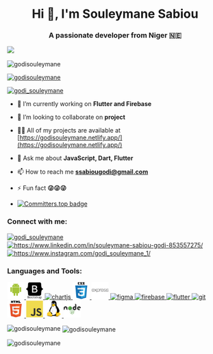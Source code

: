 <h1 align="center">Hi 👋, I'm Souleymane Sabiou</h1>
<h3 align="center">A passionate developer from Niger 🇳🇪</h3>
<img src="https://user-images.githubusercontent.com/73097560/115834477-dbab4500-a447-11eb-908a-139a6edaec5c.gif">
<p align="left"> <img src="https://komarev.com/ghpvc/?username=godisouleymane&label=Profile%20views&color=0e75b6&style=flat" alt="godisouleymane" /> </p>

<p align="left"> <a href="https://github.com/ryo-ma/github-profile-trophy"><img src="https://github-profile-trophy.vercel.app/?username=godisouleymane" alt="godisouleymane" /></a> </p>

<p align="left"> <a href="https://twitter.com/godi_souleymane" target="blank"><img src="https://img.shields.io/twitter/follow/godi_souleymane?logo=twitter&style=for-the-badge" alt="godi_souleymane" /></a> </p>

- 🔭 I’m currently working on **Flutter and Firebase**

- 👀 I’m looking to collaborate on **project**

- 👨‍💻 All of my projects are available at [https://godisouleymane.netlify.app/](https://godisouleymane.netlify.app/)

- 💬 Ask me about **JavaScript, Dart, Flutter**

- 📫 How to reach me **ssabiougodi@gmail.com**

- ⚡ Fun fact **😜😜😜**
- [![Committers.top badge](https://user-badge.committers.top/niger_private/Godisouleymane.svg)](https://user-badge.committers.top/niger_private/Godisouleymane)

<h3 align="left">Connect with me:</h3>
<p align="left">
<a href="https://twitter.com/godi_souleymane" target="blank"><img align="center" src="https://raw.githubusercontent.com/rahuldkjain/github-profile-readme-generator/master/src/images/icons/Social/twitter.svg" alt="godi_souleymane" height="30" width="40" /></a>
<a href="https://linkedin.com/in/https://www.linkedin.com/in/souleymane-sabiou-godi-853557275/" target="blank"><img align="center" src="https://raw.githubusercontent.com/rahuldkjain/github-profile-readme-generator/master/src/images/icons/Social/linked-in-alt.svg" alt="https://www.linkedin.com/in/souleymane-sabiou-godi-853557275/" height="30" width="40" /></a>
<a href="https://instagram.com/https://www.instagram.com/godi_souleymane_1/" target="blank"><img align="center" src="https://raw.githubusercontent.com/rahuldkjain/github-profile-readme-generator/master/src/images/icons/Social/instagram.svg" alt="https://www.instagram.com/godi_souleymane_1/" height="30" width="40" /></a>
</p>

<h3 align="left">Languages and Tools:</h3>
<p align="left"> <a href="https://developer.android.com" target="_blank" rel="noreferrer"> <img src="https://raw.githubusercontent.com/devicons/devicon/master/icons/android/android-original-wordmark.svg" alt="android" width="40" height="40"/> </a> <a href="https://getbootstrap.com" target="_blank" rel="noreferrer"> <img src="https://raw.githubusercontent.com/devicons/devicon/master/icons/bootstrap/bootstrap-plain-wordmark.svg" alt="bootstrap" width="40" height="40"/> </a> <a href="https://www.chartjs.org" target="_blank" rel="noreferrer"> <img src="https://www.chartjs.org/media/logo-title.svg" alt="chartjs" width="40" height="40"/> </a> <a href="https://www.w3schools.com/css/" target="_blank" rel="noreferrer"> <img src="https://raw.githubusercontent.com/devicons/devicon/master/icons/css3/css3-original-wordmark.svg" alt="css3" width="40" height="40"/> </a> <a href="https://expressjs.com" target="_blank" rel="noreferrer"> <img src="https://raw.githubusercontent.com/devicons/devicon/master/icons/express/express-original-wordmark.svg" alt="express" width="40" height="40"/> </a> <a href="https://www.figma.com/" target="_blank" rel="noreferrer"> <img src="https://www.vectorlogo.zone/logos/figma/figma-icon.svg" alt="figma" width="40" height="40"/> </a> <a href="https://firebase.google.com/" target="_blank" rel="noreferrer"> <img src="https://www.vectorlogo.zone/logos/firebase/firebase-icon.svg" alt="firebase" width="40" height="40"/> </a> <a href="https://flutter.dev" target="_blank" rel="noreferrer"> <img src="https://www.vectorlogo.zone/logos/flutterio/flutterio-icon.svg" alt="flutter" width="40" height="40"/> </a> <a href="https://git-scm.com/" target="_blank" rel="noreferrer"> <img src="https://www.vectorlogo.zone/logos/git-scm/git-scm-icon.svg" alt="git" width="40" height="40"/> </a> <a href="https://www.w3.org/html/" target="_blank" rel="noreferrer"> <img src="https://raw.githubusercontent.com/devicons/devicon/master/icons/html5/html5-original-wordmark.svg" alt="html5" width="40" height="40"/> </a> <a href="https://developer.mozilla.org/en-US/docs/Web/JavaScript" target="_blank" rel="noreferrer"> <img src="https://raw.githubusercontent.com/devicons/devicon/master/icons/javascript/javascript-original.svg" alt="javascript" width="40" height="40"/> </a> <a href="https://www.linux.org/" target="_blank" rel="noreferrer"> <img src="https://raw.githubusercontent.com/devicons/devicon/master/icons/linux/linux-original.svg" alt="linux" width="40" height="40"/> </a> <a href="https://nodejs.org" target="_blank" rel="noreferrer"> <img src="https://raw.githubusercontent.com/devicons/devicon/master/icons/nodejs/nodejs-original-wordmark.svg" alt="nodejs" width="40" height="40"/> </a> </p>

<p><img align="left" src="https://github-readme-stats.vercel.app/api/top-langs?username=godisouleymane&show_icons=true&locale=en&layout=compact" alt="godisouleymane" /></p>

<p>&nbsp;<img align="center" src="https://github-readme-stats.vercel.app/api?username=godisouleymane&show_icons=true&locale=en" alt="godisouleymane" /></p>

<p><img align="center" src="https://github-readme-streak-stats.herokuapp.com/?user=godisouleymane&" alt="godisouleymane" /></p>
